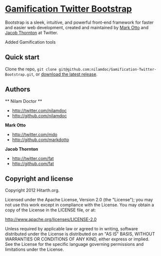 [Gamification Twitter Bootstrap](https://github.com/nilamdoc/Gamification-Twitter-Bootstrap) 
=================

Bootstrap is a sleek, intuitive, and powerful front-end framework for faster and easier web development, created and maintained by [Mark Otto](http://twitter.com/mdo) and [Jacob Thornton](http://twitter.com/fat) at Twitter.

Added Gamification tools


Quick start
-----------

Clone the repo, `git clone git@github.com:nilamdoc/Gamification-Twitter-Bootstrap.git`, or [download the latest release](https://github.com/nilamdoc/Gamification-Twitter-Bootstrap/zipball/master).




Authors
-------

** Nilam Doctor **

+ http://twitter.com/nilamdoc
+ http://github.com/nilamdoc

**Mark Otto**

+ http://twitter.com/mdo
+ http://github.com/markdotto

**Jacob Thornton**

+ http://twitter.com/fat
+ http://github.com/fat



Copyright and license
---------------------

Copyright 2012 Hitarth.org.

Licensed under the Apache License, Version 2.0 (the "License");
you may not use this work except in compliance with the License.
You may obtain a copy of the License in the LICENSE file, or at:

   http://www.apache.org/licenses/LICENSE-2.0

Unless required by applicable law or agreed to in writing, software
distributed under the License is distributed on an "AS IS" BASIS,
WITHOUT WARRANTIES OR CONDITIONS OF ANY KIND, either express or implied.
See the License for the specific language governing permissions and
limitations under the License.
